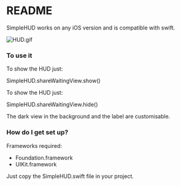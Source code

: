 # README #

SimpleHUD works on any iOS version and is compatible with swift.

![HUD.gif](https://bitbucket.org/repo/GAA9rq/images/3304417787-HUD.gif)
### To use it ###

To show the HUD just:

SimpleHUD.shareWaitingView.show()

To show the HUD just:

SimpleHUD.shareWaitingView.hide()

The dark view in the background and the label are customisable.


### How do I get set up? ###

Frameworks required:

* Foundation.framework
* UIKit.framework

Just copy the SimpleHUD.swift file in your project.
